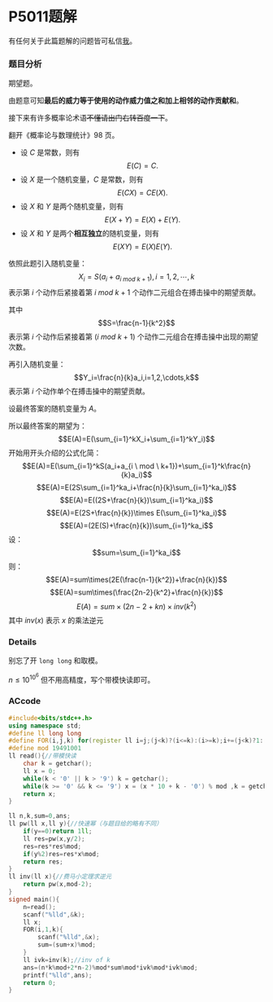 # P5011题解

有任何关于此篇题解的问题皆可私信[我](https://www.luogu.com.cn/user/101868)。

### 题目分析

期望题。

由题意可知**最后的威力等于使用的动作威力值之和加上相邻的动作贡献和**。

接下来有许多概率论术语~~不懂请出门右转百度一下~~。

翻开《概率论与数理统计》98 页。

- 设 $C$ 是常数，则有
$$E(C)=C.$$
- 设 $X$ 是一个随机变量，$C$ 是常数，则有
$$E(CX)=CE(X).$$
- 设 $X$ 和 $Y$ 是两个随机变量，则有
$$E(X+Y)=E(X)+E(Y).$$
- 设 $X$ 和 $Y$ 是两个**相互独立**的随机变量，则有
$$E(XY)=E(X)E(Y).$$

依照此题引入随机变量：
$$X_i=S(a_i+a_{i \ mod \ k+1}),i=1,2,\cdots,k$$
表示第 $i$ 个动作后紧接着第 $i \ mod \ k+1$ 个动作二元组合在搏击操中的期望贡献。

其中
$$S=\frac{n-1}{k^2}$$
表示第 $i$ 个动作后紧接着第 $(i \ mod \ k+1)$ 个动作二元组合在搏击操中出现的期望次数。

再引入随机变量：
$$Y_i=\frac{n}{k}a_i,i=1,2,\cdots,k$$
表示第 $i$ 个动作单个在搏击操中的期望贡献。

设最终答案的随机变量为 $A$。

所以最终答案的期望为：
$$E(A)=E(\sum_{i=1}^kX_i+\sum_{i=1}^kY_i)$$
开始用开头介绍的公式化简：
$$E(A)=E(\sum_{i=1}^kS(a_i+a_{i \ mod \ k+1})+\sum_{i=1}^k\frac{n}{k}a_i)$$
$$E(A)=E(2S\sum_{i=1}^ka_i+\frac{n}{k}\sum_{i=1}^ka_i)$$
$$E(A)=E((2S+\frac{n}{k})\sum_{i=1}^ka_i)$$
$$E(A)=E(2S+\frac{n}{k})\times E(\sum_{i=1}^ka_i)$$
$$E(A)=(2E(S)+\frac{n}{k})\sum_{i=1}^ka_i$$
设：
$$sum=\sum_{i=1}^ka_i$$
则：
$$E(A)=sum\times(2E(\frac{n-1}{k^2})+\frac{n}{k})$$
$$E(A)=sum\times(\frac{2n-2}{k^2}+\frac{n}{k})$$
$$E(A)=sum\times(2n-2+kn)\times inv(k^2)$$
其中 $inv(x)$ 表示 $x$ 的乘法逆元
### Details

别忘了开 `long long` 和取模。

$n\leq 10^{10^6}$ 但不用高精度，写个带模快读即可。

### ACcode
```cpp
#include<bits/stdc++.h>
using namespace std;
#define ll long long
#define FOR(i,j,k) for(register ll i=j;(j<k)?(i<=k):(i>=k);i+=(j<k)?1:(-1))
#define mod 19491001
ll read(){//带模快读 
	char k = getchar(); 
	ll x = 0;
	while(k < '0' || k > '9') k = getchar();
	while(k >= '0' && k <= '9') x = (x * 10 + k - '0') % mod ,k = getchar();
	return x;
}

ll n,k,sum=0,ans; 
ll pw(ll x,ll y){//快速幂（与题目给的略有不同） 
	if(y==0)return 1ll;
	ll res=pw(x,y/2);
	res=res*res%mod;
	if(y%2)res=res*x%mod;
	return res;
}
ll inv(ll x){//费马小定理求逆元 
	return pw(x,mod-2);
}
signed main(){
    n=read();
    scanf("%lld",&k);
    ll x;
    FOR(i,1,k){
    	scanf("%lld",&x);
    	sum=(sum+x)%mod;
	}
	ll ivk=inv(k);//inv of k
	ans=(n*k%mod+2*n-2)%mod*sum%mod*ivk%mod*ivk%mod;
	printf("%lld",ans);
    return 0;
}
```